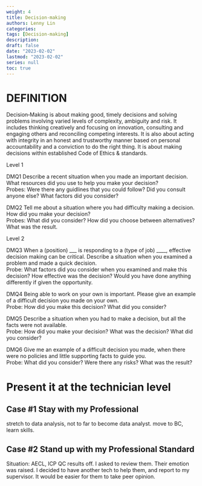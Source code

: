 ```yaml
---
weight: 4
title: Decision-making
authors: Lenny Lin
categories: 
tags: [Decision-making]
description: 
draft: false
date: "2023-02-02"
lastmod: "2023-02-02"
series: null
toc: true
---
```


# DEFINITION  

Decision‐Making is about making good, timely decisions and solving problems involving varied levels of complexity, ambiguity and risk. It includes thinking creatively and focusing on innovation, consulting and engaging others and reconciling competing interests. It is also about acting with integrity in an honest and trustworthy manner based on personal accountability and a conviction to do the right thing. It is about making decisions within established Code of Ethics & standards.

Level 1   

DMQ1 Describe a recent situation when you made an important decision.  What resources did you use to help you make your decision?  
Probes: Were there any guidlines that you could follow? Did you consult anyone else?  What factors did you consider?

DMQ2 Tell me about a situation where you had difficulty making a decision.  How did you make your decision?  
Probes: What did you consider? How did you choose between alternatives? What was the result.  

Level 2 

DMQ3 When a (position) ___ is responding to a (type of job) ____, effective decision making can be critical.  Describe a situation when you examined a problem and made a quick decision.  
Probe: What factors did you consider when you examined and make this decision? How effective was the decision? Would you have done anything differently if given the opportunity.

DMQ4 Being able to work on your own is important.  Please give an example of a difficult decision you made on your own.  
Probe: How did you make this decision?  What did you consider?

DMQ5 Describe a situation when you had to make a decision, but all the facts were not available.  
Probe: How did you make your decision? What was the decision?  What did you consider?

DMQ6 Give me an example of a difficult decision you made, when there were no policies and little supporting facts to guide you.  
Probe: What did you consider?  Were there any risks?  What was the result?


# Present it at the technician level

## Case #1 Stay with my Professional
stretch to data analysis, not to far to become data analyst. move to BC, learn skills.

## Case #2 Stand up with my Professional Standard
Situation: AECL, ICP QC results off.  I asked to review them.  Their emotion was raised.  I decided to have another tech to help them, and report to my supervisor.  It would be easier for them to take peer opinion.




